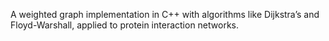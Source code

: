 A weighted graph implementation in C++ with algorithms like Dijkstra’s and Floyd-Warshall, applied to protein interaction networks.
